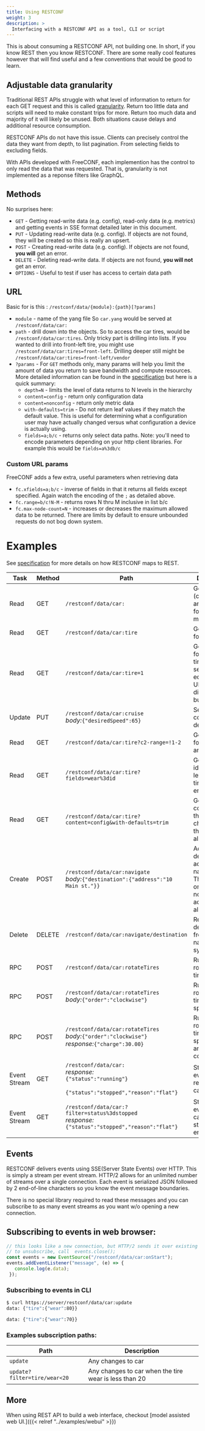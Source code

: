 ```yaml
---
title: Using RESTCONF
weight: 3
description: >
  Interfacing with a RESTCONF API as a tool, CLI or script
---
```

This is about consuming a RESTCONF API, not building one.  In short, if you know REST then you know RESTCONF.  There are some really cool features however that will find useful and a few conventions that would be good to learn.

## Adjustable data granularity

Traditional REST APIs struggle with what level of information to return for each GET request and this is called [granularity](https://dzone.com/articles/restful-api-design-principle-deciding-levels-of-gr).  Return too little data and scripts will need to make constant trips for more.  Return too much data and majority of it will likely be unused.  Both situations cause delays and additional resource consumption. 

RESTCONF APIs do not have this issue.  Clients can precisely control the data they want from depth, to list pagination. From selecting fields to excluding fields.

With APIs developed with FreeCONF, each implemention has the control to only read the data that was requested. That is, granularity is not implemented as  a reponse filters like GraphQL.

## Methods

No surprises here:

- `GET` - Getting read-write data (e.g. config), read-only data (e.g. metrics) and getting events in SSE format detailed later in this document.
- `PUT` - Updating read-write data (e.g. config).  If objects are not found, they will be created so this is really an upsert.
- `POST` - Creating read-write data (e.g. config). If objects are not found, **you will** get an error.
- `DELETE` - Deleting read-write data.  If objects are not found, **you will not** get an error.
- `OPTIONS` - Useful to test if user has access to certain data path

## URL

Basic for is this : `/restconf/data/{module}:{path}[?params]` 

- `module` - name of the yang file So `car.yang` would be served at `/restconf/data/car:`
- `path` - drill down into the objects.  So to access the car tires, would be `/restconf/data/car:tires`.  Only tricky part is drilling into lists.  If you wanted to drill into front-left tire, you might use `/restconf/data/car:tires=front-left`. Drilling deeper still might be  `/restconf/data/car:tires=front-left/vendor`
- `?params` - For `GET` methods only, many params will help you limit the amount of data you return to save bandwidth and compute resources. More detailed information can be found in the [specification](https://datatracker.ietf.org/doc/html/rfc8040#section-4.8) but here is a quick summary:
  * `depth=N` - limits the level of data returns to N levels in the hierarchy
  * `content=config` - return only configuration data
  * `content=nonconfig` - return only metric data
  * `with-defaults=trim` - Do not return leaf values if they match the default value.  This is useful for determining what a configuration user may have actually changed versus what configuration a device is actually using.
  * `fields=a;b/c` - returns only select data paths.  Note: you'll need to encode parameters depending on your http client libraries.  For example this would be `fields=a%3db/c`

### Custom URL params

FreeCONF adds a few extra, useful parameters when retrieving data

  * `fc.xfields=a;b/c` - inverse of fields in that it returns all fields except specified.  Again watch the encoding of the `;` as detailed above.
  * `fc.range=b/c!N-M` - returns rows N thru M inclusive in list b/c
  * `fc.max-node-count=N` - increases or decreases the maximum allowed data to be returned.  There are limits by default to ensure unbounded requests do not bog down system. 

# Examples

See [specification](https://datatracker.ietf.org/doc/html/rfc8040#section-4) for more details on how RESTCONF maps to REST.

|Task | Method | Path | Description  |
|----|--------|------|--------------|
| Read | GET | `/restconf/data/car:` | Get's all data (configuration and metrics) for car module |
| Read | GET | `/restconf/data/car:tire` | Get's all data for all tires |
| Read | GET | `/restconf/data/car:tire=1` | Get's all data for first car tire. Yes, seeing an equals in a URL can be disconcerting, but it is legal. |
| Update | PUT | `/restconf/data/car:cruise`<br>*body:*`{"desiredSpeed":65}` | Set cruise control desired speed |
| Read | GET | `/restconf/data/car:tire?c2-range=!1-2` | Get's all data for car tires 1 and 2 |
| Read | GET | `/restconf/data/car:tire?fields=wear%3did` | Get's only tire id and wear level for all tires. `%3d` is encoded `=`. |
| Read | GET | `/restconf/data/car:tire?content=config&with-defaults=trim` | Get's only configuration that is changed from the default for all tires |
| Create | POST | `/restconf/data/car:navigate`<br>*body:*`{"destination":{"address":"10 Main st."}}` | Add a new destination address to navigation.  This would only work if no naviation address was already set. |
| Delete | DELETE | `/restconf/data/car:navigate/destination` | Remove destination from navigation system.  |
| RPC | POST | `/restconf/data/car:rotateTires` | Run a RPC to rotate the tires |
| RPC | POST | `/restconf/data/car:rotateTires`<br>*body:*`{"order":"clockwise"}` | Run a RPC to rotate the tires in specific order |
| RPC | POST | `/restconf/data/car:rotateTires`<br>*body:*`{"order":"clockwise"}`<br>*response:*`{"charge":30.00}` | Run a RPC to rotate the tires in specific order and return the cost. |
| Event Stream | GET | `/restconf/data/car:`<br>*response:*<br>`{"status":"running"}`<br><br>`{"status":"stopped","reason":"flat"}` | Stream of events regarding the car status |
| Event Stream | GET | `/restconf/data/car:?filter=status%3dstopped`<br>*response:*<br>`{"status":"stopped","reason":"flat"}` | Stream only events that cause car to stop. `%3d` is encoded `=`. |

## Events

RESTCONF delivers events using SSE(Server State Events) over HTTP.  This is simply a stream per event stream.  HTTP/2 allows for an unlimited number of streams over a single connection. Each event is serialized JSON followed by 2 end-of-line characters so you know the event message boundaries.

There is no special library required to read these messages and you can subscribe to as many event streams as you want w/o opening a new connection.

## Subscribing to events in web browser:

```javascript
// this looks like a new connection, but HTTP/2 sends it over existing connection
// to unsubscribe, call  events.close();
const events = new EventSource("/restconf/data/car:onStart");
events.addEventListener("message", (e) => {
   console.log(e.data);
 });
```

### Subscribing to events in CLI

```bash
$ curl https://server/restconf/data/car:update
data: {"tire":{"wear":80}}

data: {"tire":{"wear":70}}
```

### Examples subscription paths:

| Path | Description |
|--|--|
| `update` | Any changes to car |
| `update?filter=tire/wear<20` | Any changes to car when the tire wear is less than 20 |

## More

When using REST API to build a web interface, checkout [model assisted web UI.]({{< relref "../examples/webui" >}})
